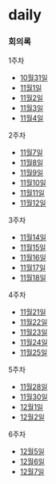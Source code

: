 # daily

### 회의록
1주차
- [10월31일](meeting/221031.md)
- [11월1일](meeting/221101.md)
- [11월2일](meeting/221102.md)
- [11월3일](meeting/221103.md)
- [11월4일](meeting/221104.md)

2주차
- [11월7일](meeting/221107.md)
- [11월8일](meeting/221108.md)
- [11월9일](meeting/221109.md)
- [11월10일](meeting/221110.md)
- [11월11일](meeting/221111.md)
- [11월12일](meeting/221112.md)

3주차
- [11월14일](meeting/221114.md)
- [11월15일](meeting/221115.md)
- [11월16일](meeting/221116.md)
- [11월17일](meeting/221117.md)
- [11월18일](meeting/221118.md)

4주차
- [11월21일](meeting/221121.md)
- [11월22일](meeting/221122.md)
- [11월23일](meeting/221123.md)
- [11월24일](meeting/221124.md)
- [11월25일](meeting/221125.md)

5주차
- [11월28일](meeting/221128.md)
- [11월30일](meeting/221130.md)
- [12월1일](meeting/221201.md)
- [12월2일](meeting/221202.md)

6주차
- [12월5일](meeting/221205.md)
- [12월6일](meeting/221206.md)
- [12월7일](meeting/221207.md)
